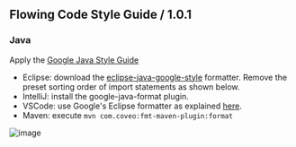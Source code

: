 ## Flowing Code Style Guide / 1.0.1

### Java

Apply the [Google Java Style Guide](https://google.github.io/styleguide/javaguide.html)

* Eclipse: download the [eclipse-java-google-style](https://github.com/google/styleguide/blob/gh-pages/eclipse-java-google-style.xml) formatter. Remove the preset sorting order of import statements as shown below.
* IntelliJ: install the google-java-format plugin.
* VSCode: use Google's Eclipse formatter as explained [here](https://code.visualstudio.com/docs/java/java-linting#_formatter).
* Maven: execute `mvn com.coveo:fmt-maven-plugin:format`

![image](https://user-images.githubusercontent.com/11554739/201381569-fb6afe7d-a6be-42e1-84f0-32382f0cd44b.png)

